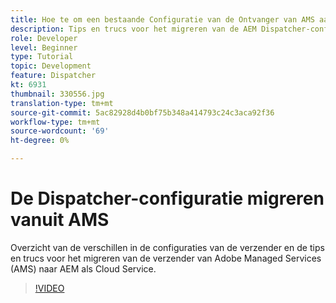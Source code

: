 ```yaml
---
title: Hoe te om een bestaande Configuratie van de Ontvanger van AMS aan AEM als Cloud Service te migreren
description: Tips en trucs voor het migreren van de AEM Dispatcher-configuratie van Adobe Managed Services (AMS) naar AEM als Cloud Service.
role: Developer
level: Beginner
type: Tutorial
topic: Development
feature: Dispatcher
kt: 6931
thumbnail: 330556.jpg
translation-type: tm+mt
source-git-commit: 5ac82928d4b0bf75b348a414793c24c3aca92f36
workflow-type: tm+mt
source-wordcount: '69'
ht-degree: 0%

---
```



# De Dispatcher-configuratie migreren vanuit AMS

Overzicht van de verschillen in de configuraties van de verzender en de tips en trucs voor het migreren van de verzender van Adobe Managed Services (AMS) naar AEM als Cloud Service.

>[!VIDEO](https://video.tv.adobe.com/v/330556/?quality=12&learn=on)